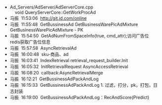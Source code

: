 - Ad_Servers/AdServer/AdServerCore.cpp     void QueryServerCore::GetWorkProcAd 
- 马振  11:53:06  http://git.jd.com/online 
- 马振  11:55:48  GetBussinessAd GetBusinessWarePicAdMixture GetBusinessWarePicAdMixture - PK 
- 马振  15:54:50  GetAdNumFromSpaceInfo(true, cmd_attr);访问广告位redis获取广告位信息 
- 马振  15:57:58  AsyncRetrievalAd 
- 马振  16:00:48  sku-商品、ad 
- 马振  16:03:41  IndexRetrieval retrieval_request_builder.Init  
- 马振  16:05:32  InitRetrievalRequest AsyncAccessRetrieval 
- 马振  16:08:20  callback:AsyncRetrievalMerge 
- 马振  16:12:21  GetBussinessAdPackAndLog 
- 马振  16:15:33  GetBussinessAdPackAndLog 1. 过滤，打分，pk，打包，日志封装 
- 马振  16:19:00  GetBussinessAdPackAndLog：RecAndScore(Predict)  